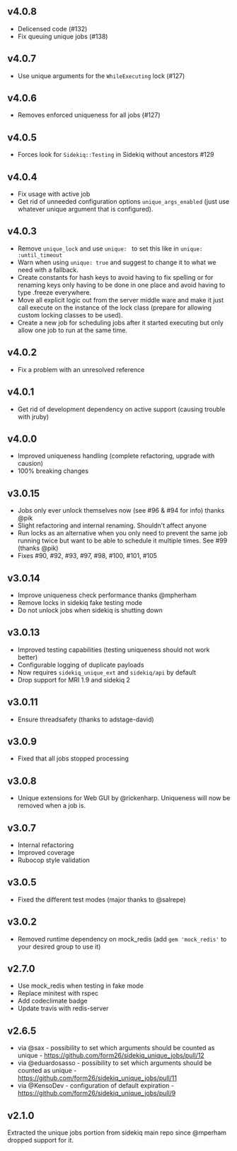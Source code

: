 ## v4.0.8

- Delicensed code (#132)
- Fix queuing unique jobs (#138)

## v4.0.7

- Use unique arguments for the `WhileExecuting` lock (#127)

## v4.0.6

- Removes enforced uniqueness for all jobs (#127)

## v4.0.5

- Forces look for `Sidekiq::Testing` in Sidekiq without ancestors #129

## v4.0.4

- Fix usage with active job
- Get rid of unneeded configuration options `unique_args_enabled` (just use whatever unique argument that is configured).

## v4.0.3

- Remove `unique_lock` and use `unique: ` to set this like in `unique: :until_timeout`
- Warn when using `unique: true` and suggest to change it to what we need with a fallback.
- Create constants for hash keys to avoid having to fix spelling or for renaming keys only having to be done in one place and avoid having to type .freeze everywhere.
- Move all explicit logic out from the server middle ware and make it just call execute on the instance of the lock class (prepare for allowing custom locking classes to be used).
- Create a new job for scheduling jobs after it started executing but only allow one job to run at the same time.

## v4.0.2

- Fix a problem with an unresolved reference

## v4.0.1

- Get rid of development dependency on active support (causing trouble with jruby)

## v4.0.0

- Improved uniqueness handling (complete refactoring, upgrade with causion)
- 100% breaking changes

## v3.0.15

- Jobs only ever unlock themselves now (see #96 & #94 for info) thanks @pik
- Slight refactoring and internal renaming. Shouldn't affect anyone
- Run locks as an alternative when you only need to prevent the same job running twice but want to be able to schedule it multiple times. See #99 (thanks @pik)
- Fixes #90, #92, #93, #97, #98, #100, #101, #105

## v3.0.14

- Improve uniqueness check performance thanks @mpherham
- Remove locks in sidekiq fake testing mode
- Do not unlock jobs when sidekiq is shutting down 

## v3.0.13

- Improved testing capabilities (testing uniqueness should not work better)
- Configurable logging of duplicate payloads
- Now requires `sidekiq_unique_ext` and `sidekiq/api` by default
- Drop support for MRI 1.9 and sidekiq 2

## v3.0.11

- Ensure threadsafety (thanks to adstage-david)

## v3.0.9
- Fixed that all jobs stopped processing

## v3.0.8

- Unique extensions for Web GUI by @rickenharp. Uniqueness will now be removed when a job is.

## v3.0.7

- Internal refactoring
- Improved coverage
- Rubocop style validation

## v3.0.5

- Fixed the different test modes (major thanks to @salrepe)

## v3.0.2

- Removed runtime dependency on mock_redis (add `gem 'mock_redis'` to your desired group to use it)

## v2.7.0

- Use mock_redis when testing in fake mode
- Replace minitest with rspec
- Add codeclimate badge
- Update travis with redis-server

## v2.6.5

- via @sax - possibility to set which arguments should be counted as unique - https://github.com/form26/sidekiq_unique_jobs/pull/12
- via @eduardosasso - possibility to set which arguments should be counted as unique - https://github.com/form26/sidekiq_unique_jobs/pull/11
- via @KensoDev - configuration of default expiration - https://github.com/form26/sidekiq_unique_jobs/pull/9

## v2.1.0

Extracted the unique jobs portion from sidekiq main repo since @mperham dropped support for it.
